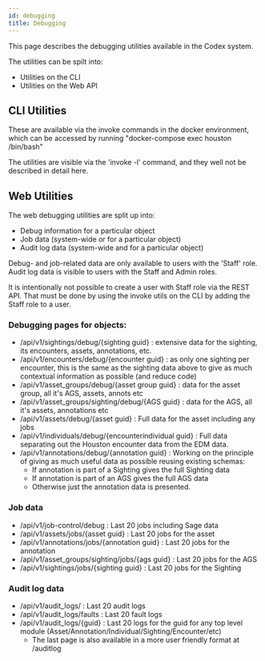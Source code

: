 ```yaml
---
id: debugging
title: Debugging
---
```


This page describes the debugging utilities available in the Codex system.

The utilities can be spilt into:
   - Utilities on the CLI
   - Utilities on the Web API
   
## CLI Utilities
These are available via the invoke commands in the docker environment, which can be accessed by running "docker-compose exec houston /bin/bash"

The utilities are visible via the 'invoke -l' command, and they well not be described in detail here.
   
## Web Utilities

The web debugging utilities are split up into:
   - Debug information for a particular object
   - Job data (system-wide or for a particular object)
   - Audit log data (system-wide and for a particular object)

Debug- and job-related data are only available to users with the 'Staff' role. Audit log data is visible to users with the Staff and Admin roles.

It is intentionally not possible to create a user with Staff role via the REST API. That must be done by using the invoke utils on the CLI by adding the Staff role to a user.

### Debugging pages for objects:
   - /api/v1/sightings/debug/{sighting guid} : extensive data for the sighting, its encounters, assets, annotations, etc.
   - /api/v1/encounters/debug/{encounter guid} : as only one sighting per encounter, this is the same as the sighting data above to give as much contextual information as possible (and reduce code)
   - /api/v1/asset_groups/debug/{asset group guid} : data for the asset group, all it's AGS, assets, annots etc
   - /api/v1/asset_groups/sighting/debug/{AGS guid} : data for the AGS, all it's assets, annotations etc
   - /api/v1/assets/debug/{asset guid} : Full data for the asset including any jobs
   - /api/v1/individuals/debug/{encounterindividual guid} : Full data separating out the Houston encounter data from the EDM data.
   - /api/v1/annotations/debug/{annotation guid} : Working on the principle of giving as much useful data as possible reusing existing schemas:
     - If annotation is part of a Sighting gives the full Sighting data
     - If annotation is part of an AGS gives the full AGS data
     - Otherwise just the annotation data is presented.
### Job data
   - /api/v1/job-control/debug : Last 20 jobs including Sage data
   - /api/v1/assets/jobs/{asset guid} : Last 20 jobs for the asset
   - /api/v1/annotations/jobs/{annotation guid} : Last 20 jobs for the annotation
   - /api/v1/asset_groups/sighting/jobs/{ags guid} : Last 20 jobs for the AGS
   - /api/v1/sightings/jobs/{sighting guid} : Last 20 jobs for the Sighting
### Audit log data
   - /api/v1/audit_logs/ : Last 20 audit logs
   - /api/v1/audit_logs/faults : Last 20 fault logs
   - /api/v1/audit_logs/{guid} : Last 20 logs for the guid for any top level module (Asset/Annotation/Individual/Sighting/Encounter/etc)
     - The last page is also available in a more user friendly format at /auditlog
